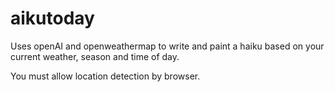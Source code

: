 # aikutoday

Uses openAI and openweathermap to write and paint a haiku based on your current weather, season and time of day.

You must allow location detection by browser.
